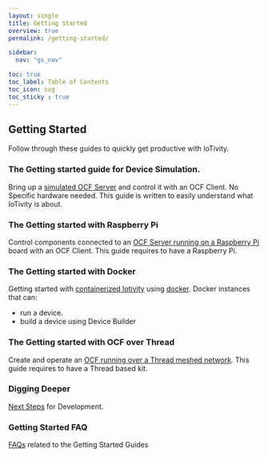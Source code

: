 ```yaml
---
layout: single
title: Getting Started
overview: true
permalink: /getting-started/

sidebar:
  nav: "gs_nav"

toc: true
toc_label: Table of Contents
toc_icon: cog
toc_sticky : true
---
```


## Getting Started

Follow through these guides to quickly get productive with IoTivity.

### The Getting started guide for Device Simulation.

Bring up a [simulated OCF Server](/GS_DS) and control it with an OCF Client.
No Specific hardware needed.
This guide is written to easily understand what IoTivity is about.

### The Getting started with Raspberry Pi

Control components connected to an [OCF Server running on a Raspberry Pi](/GS_Rasp) board with an OCF Client.
This guide requires to have a Raspberry Pi.


### The Getting started with Docker

Getting started with [containerized Iotivity](/gs_docker) using [docker](https://www.docker.com/).
Docker instances that can:
* run a device.
* build a device using Device Builder


### The Getting started with OCF over Thread

Create and operate an [OCF running over a Thread meshed network](/GS_OCF_over_Thread).
This guide requires to have a Thread based kit.

### Digging Deeper

[Next Steps](/gs_diggingdeeper) for Development.

### Getting Started FAQ

[FAQs](/gs_faq) related to the Getting Started Guides
